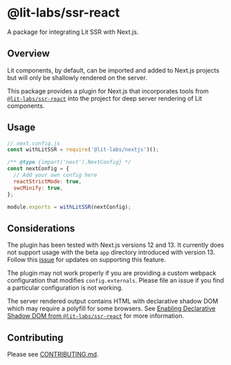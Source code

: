 # @lit-labs/ssr-react

A package for integrating Lit SSR with Next.js.

## Overview

Lit components, by default, can be imported and added to Next.js projects but will only be shallowly rendered on the server.

This package provides a plugin for Next.js that incorporates tools from [`@lit-labs/ssr-react`](../ssr-react/README.md) into the project for deep server rendering of Lit components.

## Usage

```js
// next.config.js
const withLitSSR = require('@lit-labs/nextjs')();

/** @type {import('next').NextConfig} */
const nextConfig = {
  // Add your own config here
  reactStrictMode: true,
  swcMinify: true,
};

module.exports = withLitSSR(nextConfig);
```

## Considerations

The plugin has been tested with Next.js versions 12 and 13. It currently does not support usage with the beta `app` directory introduced with version 13. Follow this [issue](https://github.com/lit/lit/issues/3657) for updates on supporting this feature.

The plugin may not work properly if you are providing a custom webpack configuration that modifies `config.externals`. Please file an issue if you find a particular configuration is not working.

The server rendered output contains HTML with declarative shadow DOM which may require a polyfill for some browsers. See [Enabling Declarative Shadow DOM from `@lit-labs/ssr-react`](../ssr-react/README.md#enabling-declarative-shadow-dom) for more information.

## Contributing

Please see [CONTRIBUTING.md](../../../CONTRIBUTING.md).
